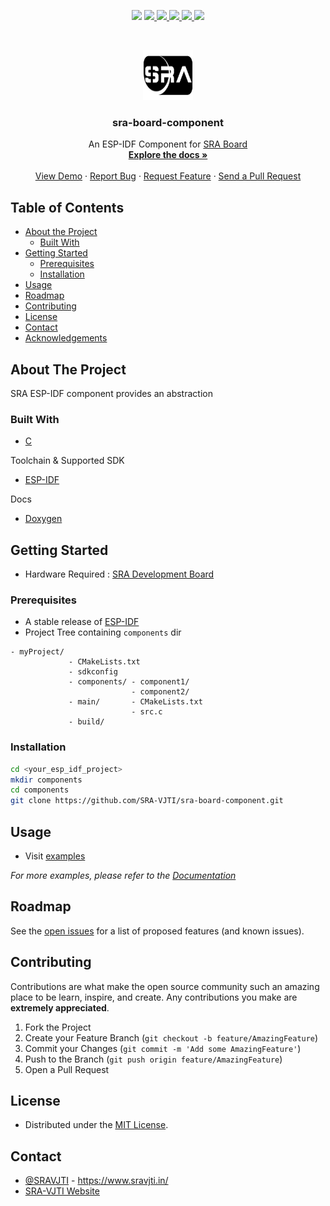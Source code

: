<p align="center">
  <img src="https://github.com/SRA-VJTI/sra-board-component/workflows/SRA%20Board%20component/badge.svg">
  <a href="https://github.com/SRA-VJTI/sra-board-component/network/members">
    <img src="https://img.shields.io/github/forks/SRA-VJTI/sra-board-component">
  </a>
  <a href="https://github.com/SRA-VJTI/sra-board-component/stargazers">
    <img src="https://img.shields.io/github/stars/SRA-VJTI/sra-board-component">
  </a>
  <a href="https://github.com/SRA-VJTI/sra-board-component/issues">
    <img src="https://img.shields.io/github/issues/SRA-VJTI/sra-board-component">
  </a>
  <a href="https://github.com/SRA-VJTI/sra-board-component/blob/main/LICENSE">
    <img src="https://img.shields.io/github/license/SRA-VJTI/sra-board-component">
  </a>
  <a href="https://linkedin.com/in/sra-vjti">
    <img src="https://img.shields.io/badge/-LinkedIn-black.svg?style=flat-square&logo=linkedin&colorB=555">
  </a>
</p>



<!-- PROJECT LOGO -->
<br />
<p align="center">
  <a href="https://github.com/SRA-VJTI/sra-board-component/">
    <img src="./assets/logo.png" alt="Logo" width="80" height="80">
  </a>

  <h3 align="center">sra-board-component</h3>

  <p align="center">
    An ESP-IDF Component for <a href="https://github.com/SRA-VJTI/sra-board-hardware-design">SRA Board</a>
    <br />
    <a href="https://sravjti.tech/sra-board-component/"><strong>Explore the docs »</strong></a>
    <br />
    <br />
    <a href="https://github.com/SRA-VJTI/sra-board-component/tree/main/examples">View Demo</a>
    ·
    <a href="https://github.com/SRA-VJTI/sra-board-component/issues">Report Bug</a>
    ·
    <a href="https://github.com/SRA-VJTI/sra-board-component/issues">Request Feature</a>
    ·
    <a href="https://github.com/SRA-VJTI/sra-board-component/pulls">Send a Pull Request</a>
  </p>
</p>


<!-- TABLE OF CONTENTS -->
## Table of Contents

* [About the Project](#about-the-project)
  * [Built With](#built-with)
* [Getting Started](#getting-started)
  * [Prerequisites](#prerequisites)
  * [Installation](#installation)
* [Usage](#usage)
* [Roadmap](#roadmap)
* [Contributing](#contributing)
* [License](#license)
* [Contact](#contact)
* [Acknowledgements](#acknowledgements)



<!-- ABOUT THE PROJECT -->
## About The Project

SRA ESP-IDF component provides an abstraction 

### Built With

* [C](https://en.wikipedia.org/wiki/C_(programming_language))

Toolchain & Supported SDK

* [ESP-IDF](https://github.com/espressif/esp-idf)

Docs

* [Doxygen](https://www.doxygen.nl/index.html)

<!-- GETTING STARTED -->
## Getting Started

* Hardware Required : [SRA Development Board](https://github.com/SRA-VJTI/sra-board-hardware-design)

### Prerequisites

* A stable release of [ESP-IDF](https://github.com/espressif/esp-idf)
* Project Tree containing `components` dir

```
- myProject/
             - CMakeLists.txt
             - sdkconfig
             - components/ - component1/ 
                           - component2/ 
             - main/       - CMakeLists.txt
                           - src.c
             - build/
```

### Installation

```sh
cd <your_esp_idf_project>
mkdir components
cd components
git clone https://github.com/SRA-VJTI/sra-board-component.git
```


<!-- USAGE EXAMPLES -->
## Usage

- Visit [examples](https://github.com/SRA-VJTI/sra-board-component/tree/main/examples)

_For more examples, please refer to the [Documentation](https://sravjti.tech/sra-board-component/)_



<!-- ROADMAP -->
## Roadmap

See the [open issues](https://github.com/SRA-VJTI/sra-board-component/issues) for a list of proposed features (and known issues).



<!-- CONTRIBUTING -->
## Contributing

Contributions are what make the open source community such an amazing place to be learn, inspire, and create. Any contributions you make are **extremely appreciated**.

1. Fork the Project
2. Create your Feature Branch (`git checkout -b feature/AmazingFeature`)
3. Commit your Changes (`git commit -m 'Add some AmazingFeature'`)
4. Push to the Branch (`git push origin feature/AmazingFeature`)
5. Open a Pull Request



<!-- LICENSE -->
## License

* Distributed under the [MIT License](https://github.com/SRA-VJTI/sra-board-component/blob/main/LICENSE).

<!-- CONTACT -->
## Contact

* [@SRAVJTI](https://twitter.com/SRAVJTI) - https://www.sravjti.in/
* [SRA-VJTI Website](https://www.sravjti.in/contact-us)




